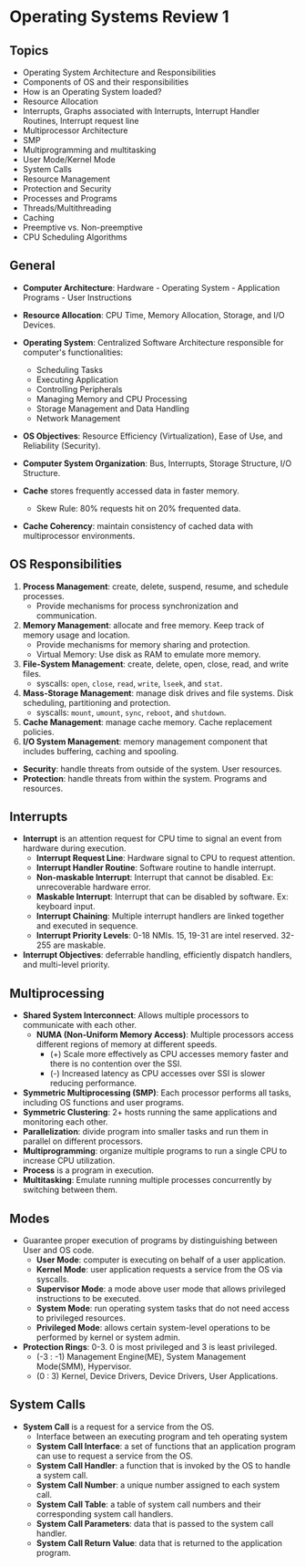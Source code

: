 # Operating Systems Review 1

## Topics

- Operating System Architecture and Responsibilities
- Components of OS and their responsibilities
- How is an Operating System loaded?
- Resource Allocation
- Interrupts, Graphs associated with Interrupts, Interrupt Handler Routines, Interrupt request line
- Multiprocessor Architecture
- SMP
- Multiprogramming and multitasking
- User Mode/Kernel Mode
- System Calls
- Resource Management
- Protection and Security
- Processes and Programs
- Threads/Multithreading
- Caching
- Preemptive vs. Non-preemptive
- CPU Scheduling Algorithms

## General

- **Computer Architecture**: Hardware - Operating System - Application Programs - User Instructions
- **Resource Allocation**: CPU Time, Memory Allocation, Storage, and I/O Devices.
- **Operating System**: Centralized Software Architecture responsible for computer's functionalities:
  - Scheduling Tasks
  - Executing Application
  - Controlling Peripherals
  - Managing Memory and CPU Processing
  - Storage Management and Data Handling
  - Network Management
- **OS Objectives**: Resource Efficiency (Virtualization), Ease of Use, and Reliability (Security).
- **Computer System Organization**: Bus, Interrupts, Storage Structure, I/O Structure.

- **Cache** stores frequently accessed data in faster memory.
  - Skew Rule: 80% requests hit on 20% frequented data.
- **Cache Coherency**: maintain consistency of cached data with multiprocessor environments.

## OS Responsibilities

1. **Process Management**: create, delete, suspend, resume, and schedule processes.
   - Provide mechanisms for process synchronization and communication.
2. **Memory Management**: allocate and free memory. Keep track of memory usage and location.
   - Provide mechanisms for memory sharing and protection.
   - Virtual Memory: Use disk as RAM to emulate more memory.
3. **File-System Management**: create, delete, open, close, read, and write files.
   - syscalls: `open`, `close`, `read`, `write`, `lseek`, and `stat`.
4. **Mass-Storage Management**: manage disk drives and file systems. Disk scheduling, partitioning and protection.
   - syscalls: `mount`, `umount`, `sync`, `reboot`, and `shutdown`.
5. **Cache Management**: manage cache memory. Cache replacement policies.
6. **I/O System Management**: memory management component that includes buffering, caching and spooling.

- **Security**: handle threats from outside of the system. User resources.
- **Protection**: handle threats from within the system. Programs and resources.

## Interrupts

- **Interrupt** is an attention request for CPU time to signal an event from hardware during execution.
  - **Interrupt Request Line**: Hardware signal to CPU to request attention.
  - **Interrupt Handler Routine**: Software routine to handle interrupt.
  - **Non-maskable Interrupt**: Interrupt that cannot be disabled. Ex: unrecoverable hardware error.
  - **Maskable Interrupt**: Interrupt that can be disabled by software. Ex: keyboard input.
  - **Interrupt Chaining**: Multiple interrupt handlers are linked together and executed in sequence.
  - **Interrupt Priority Levels**: 0-18 NMIs. 15, 19-31 are intel reserved. 32-255 are maskable.
- **Interrupt Objectives**: deferrable handling, efficiently dispatch handlers, and multi-level priority.

## Multiprocessing

- **Shared System Interconnect**: Allows multiple processors to communicate with each other.
  - **NUMA (Non-Uniform Memory Access)**: Multiple processors access different regions of memory at different speeds.
    - (+) Scale more effectively as CPU accesses memory faster and there is no contention over the SSI.
    - (-) Increased latency as CPU accesses over SSI is slower reducing performance.
- **Symmetric Multiprocessing (SMP)**: Each processor performs all tasks, including OS functions and user programs.
- **Symmetric Clustering**: 2+ hosts running the same applications and monitoring each other.
- **Parallelization**: divide program into smaller tasks and run them in parallel on different processors.
- **Multiprogramming**: organize multiple programs to run a single CPU to increase CPU utilization.
- **Process** is a program in execution.
- **Multitasking**: Emulate running multiple processes concurrently by switching between them.

## Modes

- Guarantee proper execution of programs by distinguishing between User and OS code.
  - **User Mode**: computer is executing on behalf of a user application.
  - **Kernel Mode**: user application requests a service from the OS via syscalls.
  - **Supervisor Mode**: a mode above user mode that allows privileged instructions to be executed.
  - **System Mode**: run operating system tasks that do not need access to privileged resources.
  - **Privileged Mode**: allows certain system-level operations to be performed by kernel or system admin.
- **Protection Rings**: 0-3. 0 is most privileged and 3 is least privileged.
  - (-3 : -1) Management Engine(ME), System Management Mode(SMM), Hypervisor.
  - (0 : 3) Kernel, Device Drivers, Device Drivers, User Applications.

## System Calls

- **System Call** is a request for a service from the OS.
  - Interface between an executing program and teh operating system
  - **System Call Interface**: a set of functions that an application program can use to request a service from the OS.
  - **System Call Handler**: a function that is invoked by the OS to handle a system call.
  - **System Call Number**: a unique number assigned to each system call.
  - **System Call Table**: a table of system call numbers and their corresponding system call handlers.
  - **System Call Parameters**: data that is passed to the system call handler.
  - **System Call Return Value**: data that is returned to the application program.

